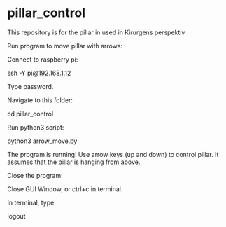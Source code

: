 # pillar_control
This repository is for the pillar in used in Kirurgens perspektiv

Run program to move pillar with arrows:

Connect to raspberry pi:

ssh -Y pi@192.168.1.12

Type password.

Navigate to this folder:

cd pillar_control

Run python3 script:

python3 arrow_move.py

The program is running! Use arrow keys (up and down) to control pillar. It assumes that the pillar is hanging from above.

Close the program:

Close GUI Window, or ctrl+c in terminal.

In terminal, type:

logout

